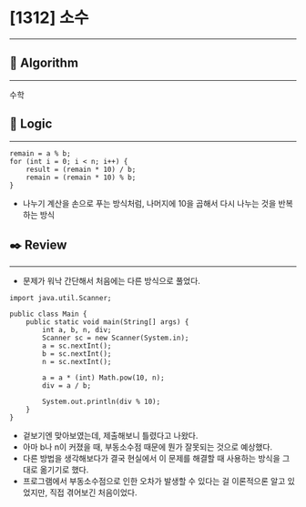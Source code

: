 # [1312] 소수

---

## 📌 **Algorithm**

---

수학

## 📍 **Logic**

---

```
remain = a % b;
for (int i = 0; i < n; i++) {
    result = (remain * 10) / b;
    remain = (remain * 10) % b;
}
```

- 나누기 계산을 손으로 푸는 방식처럼, 나머지에 10을 곱해서 다시 나누는 것을 반복하는 방식

## ✒️ **Review**

---

- 문제가 워낙 간단해서 처음에는 다른 방식으로 풀었다.

```
import java.util.Scanner;

public class Main {
    public static void main(String[] args) {
        int a, b, n, div;
        Scanner sc = new Scanner(System.in);
        a = sc.nextInt();
        b = sc.nextInt();
        n = sc.nextInt();

        a = a * (int) Math.pow(10, n);
        div = a / b;

        System.out.println(div % 10);
    }
}
```

- 겉보기엔 맞아보였는데, 제출해보니 틀렸다고 나왔다.
- 아마 b나 n이 커졌을 때, 부동소수점 때문에 뭔가 잘못되는 것으로 예상했다.
- 다른 방법을 생각해보다가 결국 현실에서 이 문제를 해결할 때 사용하는 방식을 그대로 옮기기로 했다.
- 프로그램에서 부동소수점으로 인한 오차가 발생할 수 있다는 걸 이론적으론 알고 있었지만, 직접 겪어보긴 처음이었다.
